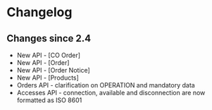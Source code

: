 # Changelog

## Changes since 2.4

 * New API - [CO Order]
 * New API - [Order]
 * New API - [Order Notice]
 * New API - [Products]
 * Orders API - clarification on OPERATION and mandatory data
 * Accesses API - connection, available and disconnection are now formatted as ISO 8601  
